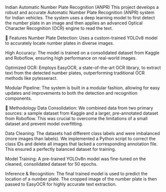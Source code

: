 Indian Automatic Number Plate Recognition (ANPR)
This project develops a robust and accurate Automatic Number Plate Recognition (ANPR) system for Indian vehicles. The system uses a deep learning model to first detect the number plate in an image and then applies an advanced Optical Character Recognition (OCR) engine to read the text.

🚀 Features
Number Plate Detection: Uses a custom-trained YOLOv8 model to accurately locate number plates in diverse images.

High Accuracy: The model is trained on a consolidated dataset from Kaggle and Roboflow, ensuring high performance on real-world images.

Optimized OCR: Employs EasyOCR, a state-of-the-art OCR library, to extract text from the detected number plates, outperforming traditional OCR methods like pytesseract.

Modular Pipeline: The system is built in a modular fashion, allowing for easy updates and improvements to both the detection and recognition components.

🧠 Methodology
Data Consolidation: We combined data from two primary sources: a sample dataset from Kaggle and a larger, pre-annotated dataset from Roboflow. This was crucial to overcome the limitations of a small dataset and prevent model overfitting.

Data Cleaning: The datasets had different class labels and were imbalanced (more images than labels). We implemented a Python script to correct the class IDs and delete all images that lacked a corresponding annotation file. This ensured a perfectly balanced dataset for training.

Model Training: A pre-trained YOLOv8n model was fine-tuned on the cleaned, consolidated dataset for 50 epochs.

Inference & Recognition: The final trained model is used to predict the location of a number plate. The cropped image of the number plate is then passed to EasyOCR for highly accurate text extraction.
